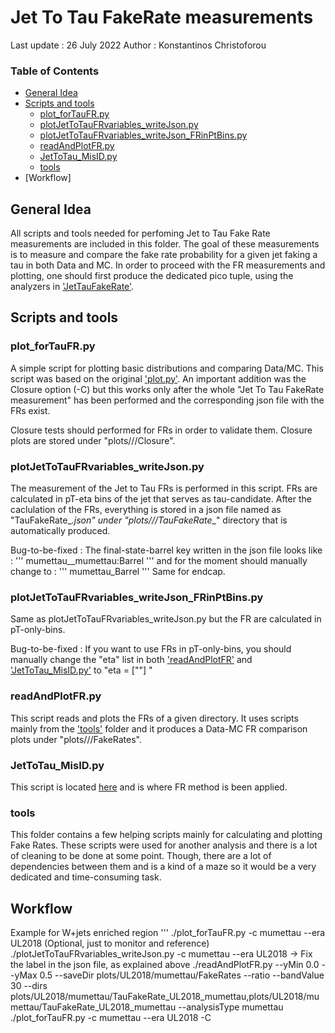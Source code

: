 # Jet To Tau FakeRate measurements
Last update : 26 July 2022
Author      : Konstantinos Christoforou


### Table of Contents  
* [General Idea](#General-Idea)<br>
* [Scripts and tools](#Scripts-and-Tools)<br>
  * [plot_forTauFR.py](#plot_forTauFR.py)<br>
  * [plotJetToTauFRvariables_writeJson.py](#plotJetToTauFRvariables_writeJson.py)<br>
  * [plotJetToTauFRvariables_writeJson_FRinPtBins.py](#plotJetToTauFRvariables_writeJson_FRinPtBins.py)<br>
  * [readAndPlotFR.py](#readAndPlotFR.py)<br>
  * [JetToTau_MisID.py](#JetToTau_MisID.py)<br>
  * [tools](#tools)
* [Workflow]

## General Idea
All scripts and tools needed for perfoming Jet to Tau Fake Rate measurements are included in this folder.
The goal of these measurements is to measure and compare the fake rate probability for a given jet
faking a tau in both Data and MC.  In order to proceed with the FR measurements and plotting, one should
first produce the dedicated pico tuple, using the analyzers in 
['JetTauFakeRate'](../../../../PicoProducer/python/analysis/JetTauFakeRate).

## Scripts and tools

### plot_forTauFR.py
A simple script for plotting basic distributions and comparing Data/MC.
This script was based on the original ['plot.py'](../../../plot.py).
An important addition was the Closure option (-C) but this works
only after the whole "Jet To Tau FakeRate measurement" has been performed
and the corresponding json file with the FRs exist.

Closure tests should performed for FRs in order to validate them.  Closure plots
are stored under "plots/<era>/<finalstate>/Closure".

### plotJetToTauFRvariables_writeJson.py
The measurement of the Jet to Tau FRs is performed in this script.  FRs
are calculated in pT-eta bins of the jet that serves as tau-candidate.
After the caclulation of the FRs, everything is stored in a json file named as
"TauFakeRate_<era>_<finalstate>.json" under "plots/<era>/<finalstate>/TauFakeRate_<era>_<finalstate>" directory that
is automatically produced.  

Bug-to-be-fixed : The final-state-barrel key written in the json file looks like :
'''
mumettau__mumettau:Barrel
'''
and for the moment should manually change to :
'''
mumettau_Barrel
'''
Same for endcap.  

### plotJetToTauFRvariables_writeJson_FRinPtBins.py
Same as plotJetToTauFRvariables_writeJson.py but the FR are calculated in pT-only-bins.

Bug-to-be-fixed : If you want to use FRs in pT-only-bins, you should manually
change the "eta" list in both ['readAndPlotFR'](readAndPlotFR.py) and 
['JetToTau_MisID.py'](../../methods/JetToTau_MisID.py) to "eta = [""] "

### readAndPlotFR.py
This script reads and plots the FRs of a given directory.  It uses scripts mainly from the
['tools'](tools) folder and it produces a Data-MC FR comparison plots under "plots/<era>/<finalstate>/FakeRates".

### JetToTau_MisID.py
This script is located [here](../../methods/JetToTau_MisID.py) and is where FR method is been applied.

### tools
This folder contains a few helping scripts mainly for calculating and plotting Fake Rates.
These scripts were used for another analysis and there is a lot of cleaning to be done at some point.
Though, there are a lot of dependencies between them and is a kind of a maze so it would be a very
dedicated and time-consuming task.

## Workflow
Example for W+jets enriched region
'''
./plot_forTauFR.py -c mumettau --era UL2018 (Optional, just to monitor and reference)
./plotJetToTauFRvariables_writeJson.py -c mumettau --era UL2018
-> Fix the label in the json file, as explained above
./readAndPlotFR.py --yMin 0.0 --yMax 0.5 --saveDir plots/UL2018/mumettau/FakeRates --ratio --bandValue 30 --dirs plots/UL2018/mumettau/TauFakeRate_UL2018_mumettau,plots/UL2018/mumettau/TauFakeRate_UL2018_mumettau --analysisType mumettau
./plot_forTauFR.py -c mumettau --era UL2018 -C

